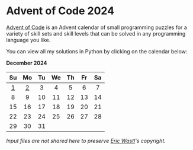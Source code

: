 # Advent of Code 2024

[Advent of Code][aoc] is an Advent calendar of small programming puzzles for a variety of skill sets and skill levels that can be solved in any programming language you like.

You can view all my solutions in Python by clicking on the calendar below:

**December 2024**

|    Su    |    Mo    |    Tu    |    We    |    Th    |    Fr    |    Sa    |
|:--------:|:--------:|:--------:|:--------:|:--------:|:--------:|:--------:|
|  [1][1]  |  [2][2]  |     3    |     4    |     5    |     6    |     7    |
|     8    |     9    |    10    |    11    |    12    |    13    |    14    |
|    15    |    16    |    17    |    18    |    19    |    20    |    21    |
|    22    |    23    |    24    |    25    |    26    |    27    |    28    |
|    29    |    30    |    31    |          |          |          |          |

_Input files are not shared here to preserve [Eric Wastl][was]'s copyright._


[aoc]: https://adventofcode.com/about
[was]: http://was.tl/

[1]:  src/01.py
[2]:  src/02.py

